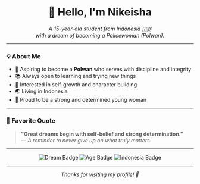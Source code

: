 <h1 align="center">👋 Hello, I'm Nikeisha</h1>

<p align="center">
  <em>A 15-year-old student from Indonesia 🇮🇩 <br>
  with a dream of becoming a Policewoman (Polwan).</em>
</p>

---

### 💡 About Me

- 🎯 Aspiring to become a **Polwan** who serves with discipline and integrity  
- 📚 Always open to learning and trying new things  
- 🌱 Interested in self-growth and character building  
- 🌏 Living in Indonesia  
- 👩 Proud to be a strong and determined young woman  

---

### 💬 Favorite Quote

> **"Great dreams begin with self-belief and strong determination."**  
> *— A reminder to never give up on what truly matters.*

---

<p align="center">
  <img src="https://img.shields.io/badge/Dream-Polwan-blue" alt="Dream Badge"/>
  <img src="https://img.shields.io/badge/Age-15-lightgrey" alt="Age Badge"/>
  <img src="https://img.shields.io/badge/Nationality-Indonesia-red" alt="Indonesia Badge"/>
</p>

---

<p align="center">
  <em>Thanks for visiting my profile! 💙</em>
</p>
